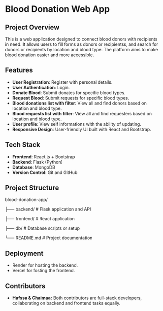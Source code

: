 # Blood Donation Web App

## Project Overview  
This is a web application designed to connect blood donors with recipients in need. It allows users to fill forms as donors or recipientss, and search for donors or recipients by location and blood type. The platform aims to make blood donation easier and more accessible.  

## Features  
- **User Registration**: Register with personal details.
- **User Authentication**: Login.  
- **Donate Blood**: Submit donates for specific blood types.
- **Request Blood**: Submit requests for specific blood types.
- **Blood donations list with filter**: View all and find donors
  based on location and blood type.
- **Blood requests list with filter**: View all and find requesters
  based on location and blood type.
- **User profile**: View self informations with the ability of updating.
- **Responsive Design**: User-friendly UI built with React and Bootstrap.  

## Tech Stack  
- **Frontend**: React.js + Bootstrap  
- **Backend**: Flask (Python)  
- **Database**: MongoDB  
- **Version Control**: Git and GitHub  

## Project Structure
blood-donation-app/

├── backend/         # Flask application and API

├── frontend/        # React application

├── db/              # Database scripts or setup

└── README.md        # Project documentation

## Deployment
- Render for hosting the backend.
- Vercel for fosting the frontend.

## Contributors
- **Hafssa & Chaimaa:**
Both contributors are full-stack developers, collaborating on backend and frontend tasks equally.
